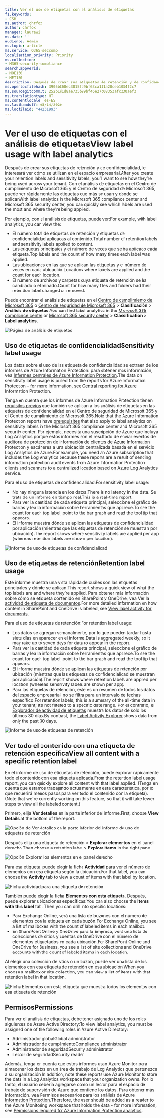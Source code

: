 ```yaml
---
title: Ver el uso de etiquetas con el análisis de etiquetas
f1.keywords:
- CSH
ms.author: chrfox
author: chrfox
manager: laurawi
ms.date: ''
audience: Admin
ms.topic: article
ms.service: O365-seccomp
localization_priority: Priority
ms.collection:
- M365-security-compliance
search.appverid:
- MOE150
- MET150
description: Después de crear sus etiquetas de retención y de confidencialidad, le interesará ver cómo se utilizan en el espacio empresarial. Con el análisis de etiquetas en el Centro de cumplimiento de Microsoft 365 y el Centro de seguridad de Microsoft 365, puede ver rápidamente las etiquetas que más se usan y dónde se aplican
ms.openlocfilehash: 3905b868ec3815fd9bf63ca131a20ceb1034f2c7
ms.sourcegitcommit: 252b1d1d8ae735b99bf46e27c08353afc330aef3
ms.translationtype: HT
ms.contentlocale: es-ES
ms.lasthandoff: 05/14/2020
ms.locfileid: "44231993"
---
```

# <a name="view-label-usage-with-label-analytics"></a><span data-ttu-id="62ec7-104">Ver el uso de etiquetas con el análisis de etiquetas</span><span class="sxs-lookup"><span data-stu-id="62ec7-104">View label usage with label analytics</span></span>

<span data-ttu-id="62ec7-105">Después de crear sus etiquetas de retención y de confidencialidad, le interesará ver cómo se utilizan en el espacio empresarial.</span><span class="sxs-lookup"><span data-stu-id="62ec7-105">After you create your retention labels and sensitivity labels, you’ll want to see how they’re being used across your tenant.</span></span> <span data-ttu-id="62ec7-106">Con el análisis de etiquetas en el Centro de cumplimiento de Microsoft 365 y el Centro de seguridad de Microsoft 365, puede ver rápidamente las etiquetas que más se usan y dónde se aplican</span><span class="sxs-lookup"><span data-stu-id="62ec7-106">With label analytics in the Microsoft 365 compliance center and Microsoft 365 security center, you can quickly see which labels are used the most and where they’re being applied.</span></span>

<span data-ttu-id="62ec7-107">Por ejemplo, con el análisis de etiquetas, puede ver:</span><span class="sxs-lookup"><span data-stu-id="62ec7-107">For example, with label analytics, you can view the:</span></span>

- <span data-ttu-id="62ec7-108">El número total de etiquetas de retención y etiquetas de confidencialidad aplicadas al contenido.</span><span class="sxs-lookup"><span data-stu-id="62ec7-108">Total number of retention labels and sensitivity labels applied to content.</span></span>
- <span data-ttu-id="62ec7-109">Las etiquetas principales y el número de veces que se ha aplicado cada etiqueta.</span><span class="sxs-lookup"><span data-stu-id="62ec7-109">Top labels and the count of how many times each label was applied.</span></span>
- <span data-ttu-id="62ec7-110">Las ubicaciones en las que se aplican las etiquetas y el número de veces en cada ubicación.</span><span class="sxs-lookup"><span data-stu-id="62ec7-110">Locations where labels are applied and the count for each location.</span></span>
- <span data-ttu-id="62ec7-111">El número de archivos y carpetas cuya etiqueta de retención se ha cambiado o eliminado.</span><span class="sxs-lookup"><span data-stu-id="62ec7-111">Count for how many files and folders had their retention label changed or removed.</span></span>

<span data-ttu-id="62ec7-112">Puede encontrar el análisis de etiquetas en el [Centro de cumplimiento de Microsoft 365](https://compliance.microsoft.com/labelanalytics) o [Centro de seguridad de Microsoft 365](https://security.microsoft.com/labelanalytics) > **Clasificación**  >  **Análisis de etiquetas**.</span><span class="sxs-lookup"><span data-stu-id="62ec7-112">You can find label analytics in the [Microsoft 365 compliance center](https://compliance.microsoft.com/labelanalytics) or [Microsoft 365 security center](https://security.microsoft.com/labelanalytics) > **Classification** > **Label analytics**.</span></span>

![Página de análisis de etiquetas](../media/label-analytics-page.png)

## <a name="sensitivity-label-usage"></a><span data-ttu-id="62ec7-114">Uso de etiquetas de confidencialidad</span><span class="sxs-lookup"><span data-stu-id="62ec7-114">Sensitivity label usage</span></span>

<span data-ttu-id="62ec7-115">Los datos sobre el uso de las etiqueta de confidencialidad se extraen de los informes de Azure Information Protection: para obtener más información, vea [Informes centrales de Azure Information Protection](https://docs.microsoft.com/azure/information-protection/reports-aip).</span><span class="sxs-lookup"><span data-stu-id="62ec7-115">The data on sensitivity label usage is pulled from the reports for Azure Information Protection – for more information, see [Central reporting for Azure Information Protection](https://docs.microsoft.com/azure/information-protection/reports-aip).</span></span>

<span data-ttu-id="62ec7-116">Tenga en cuenta que los informes de Azure Information Protection tienen [requisitos previos](/azure/information-protection/reports-aip#prerequisites) que también se aplican a los análisis de etiquetas en las etiquetas de confidencialidad en el Centro de seguridad de Microsoft 365 y el Centro de cumplimiento de Microsoft 365.</span><span class="sxs-lookup"><span data-stu-id="62ec7-116">Note that the Azure Information Protection reports have [prerequisites](/azure/information-protection/reports-aip#prerequisites) that also apply to label analytics on sensitivity labels in the Microsoft 365 compliance center and Microsoft 365 security center.</span></span> <span data-ttu-id="62ec7-117">Por ejemplo, necesita una suscripción de Azure que incluya Log Analytics porque estos informes son el resultado de enviar eventos de auditoría de protección de información de clientes de Azure Information Protection y escáneres a una ubicación centralizada basada en el servicio Log Analytics de Azure.</span><span class="sxs-lookup"><span data-stu-id="62ec7-117">For example, you need an Azure subscription that includes the Log Analytics because these reports are a result of sending information protection audit events from Azure Information Protection clients and scanners to a centralized location based on Azure Log Analytics service.</span></span>

<span data-ttu-id="62ec7-118">Para el uso de etiquetas de confidencialidad:</span><span class="sxs-lookup"><span data-stu-id="62ec7-118">For sensitivity label usage:</span></span>

- <span data-ttu-id="62ec7-119">No hay ninguna latencia en los datos.</span><span class="sxs-lookup"><span data-stu-id="62ec7-119">There is no latency in the data.</span></span> <span data-ttu-id="62ec7-120">Se trata de un informe en tiempo real.</span><span class="sxs-lookup"><span data-stu-id="62ec7-120">This is a real-time report.</span></span>
- <span data-ttu-id="62ec7-121">Para ver la cantidad de cada etiqueta principal, seleccione el gráfico de barras y lea la información sobre herramientas que aparece.</span><span class="sxs-lookup"><span data-stu-id="62ec7-121">To see the count for each top label, point to the bar graph and read the tool tip that appears.</span></span>
- <span data-ttu-id="62ec7-122">El informe muestra dónde se aplican las etiquetas de confidencialidad por aplicación (mientras que las etiquetas de retención se muestran por ubicación).</span><span class="sxs-lookup"><span data-stu-id="62ec7-122">The report shows where sensitivity labels are applied per app (whereas retention labels are shown per location).</span></span>

![Informe de uso de etiquetas de confidencialidad](../media/sensitivity-label-usage-report.png)

## <a name="retention-label-usage"></a><span data-ttu-id="62ec7-124">Uso de etiquetas de retención</span><span class="sxs-lookup"><span data-stu-id="62ec7-124">Retention label usage</span></span>

<span data-ttu-id="62ec7-125">Este informe muestra una vista rápida de cuáles son las etiquetas principales y dónde se aplican.</span><span class="sxs-lookup"><span data-stu-id="62ec7-125">This report shows a quick view of what the top labels are and where they’re applied.</span></span> <span data-ttu-id="62ec7-126">Para obtener más información sobre cómo se etiqueta contenido en SharePoint y OneDrive, vea [Ver la actividad de etiqueta de documentos](view-label-activity-for-documents.md).</span><span class="sxs-lookup"><span data-stu-id="62ec7-126">For more detailed information on how content in SharePoint and OneDrive is labeled, see [View label activity for documents](view-label-activity-for-documents.md).</span></span>

<span data-ttu-id="62ec7-127">Para el uso de etiquetas de retención:</span><span class="sxs-lookup"><span data-stu-id="62ec7-127">For retention label usage:</span></span>

- <span data-ttu-id="62ec7-128">Los datos se agregan semanalmente, por lo que pueden tardar hasta siete días en aparecer en el informe.</span><span class="sxs-lookup"><span data-stu-id="62ec7-128">Data is aggregated weekly, so it may take up to seven days for data to appear in the report.</span></span>
- <span data-ttu-id="62ec7-129">Para ver la cantidad de cada etiqueta principal, seleccione el gráfico de barras y lea la información sobre herramientas que aparece.</span><span class="sxs-lookup"><span data-stu-id="62ec7-129">To see the count for each top label, point to the bar graph and read the tool tip that appears.</span></span>
- <span data-ttu-id="62ec7-130">El informe muestra dónde se aplican las etiquetas de retención por ubicación (mientras que las etiquetas de confidencialidad se muestran por aplicación).</span><span class="sxs-lookup"><span data-stu-id="62ec7-130">The report shows where retention labels are applied per location (whereas sensitivity labels are shown per app).</span></span>
- <span data-ttu-id="62ec7-131">Para las etiquetas de retención, este es un resumen de todos los datos del espacio empresarial; no se filtra para un intervalo de fechas específico.</span><span class="sxs-lookup"><span data-stu-id="62ec7-131">For retention labels, this is a summary of the all-time data in your tenant; it’s not filtered to a specific date range.</span></span> <span data-ttu-id="62ec7-132">Por el contrario, el [Explorador de actividad de etiquetas](view-label-activity-for-documents.md) muestra los datos de solo los últimos 30 días.</span><span class="sxs-lookup"><span data-stu-id="62ec7-132">By contrast, the [Label Activity Explorer](view-label-activity-for-documents.md) shows data from only the past 30 days.</span></span>

![Informe de uso de etiquetas de retención](../media/retention-label-usage-report.png)

## <a name="view-all-content-with-a-specific-retention-label"></a><span data-ttu-id="62ec7-134">Ver todo el contenido con una etiqueta de retención específica</span><span class="sxs-lookup"><span data-stu-id="62ec7-134">View all content with a specific retention label</span></span>

<span data-ttu-id="62ec7-135">En el informe de uso de etiquetas de retención, puede explorar rápidamente todo el contenido con esa etiqueta aplicada.</span><span class="sxs-lookup"><span data-stu-id="62ec7-135">From the retention label usage report, you can quickly explore all content with that label applied.</span></span> <span data-ttu-id="62ec7-136">(Tenga en cuenta que estamos trabajando actualmente en esta característica, por lo que requerirá menos pasos para ver todo el contenido con la etiqueta).</span><span class="sxs-lookup"><span data-stu-id="62ec7-136">(Note that we're currently working on this feature, so that it will take fewer steps to view all the labeled content.)</span></span>

<span data-ttu-id="62ec7-137">Primero, elija **Ver detalles** en la parte inferior del informe.</span><span class="sxs-lookup"><span data-stu-id="62ec7-137">First, choose **View Details** at the bottom of the report.</span></span>

![Opción de Ver detalles en la parte inferior del informe de uso de etiquetas de retención](../media/retention-label-usage-view-details.png)

<span data-ttu-id="62ec7-139">Después elija una etiqueta de retención > **Explorar elementos** en el panel derecho.</span><span class="sxs-lookup"><span data-stu-id="62ec7-139">Then choose a retention label > **Explore items** in the right pane.</span></span>

![Opción Explorar los elementos en el panel derecho](../media/retention-label-usage-explore-items.png)

<span data-ttu-id="62ec7-141">Para esa etiqueta, puede elegir la ficha **Actividad** para ver el número de elementos con esa etiqueta según la ubicación.</span><span class="sxs-lookup"><span data-stu-id="62ec7-141">For that label, you can choose the **Activity** tab to view a count of items with that label by location.</span></span>

![Ficha actividad para una etiqueta de retención](../media/retention-label-usage-activity-tab.png)

<span data-ttu-id="62ec7-143">También puede elegir la ficha **Elementos con esta etiqueta**. Después, puede explorar ubicaciones específicas:</span><span class="sxs-lookup"><span data-stu-id="62ec7-143">You can also choose the **Items with this label** tab. Then you can drill into specific locations:</span></span>

- <span data-ttu-id="62ec7-144">Para Exchange Online, verá una lista de buzones con el número de elementos con la etiqueta en cada buzón.</span><span class="sxs-lookup"><span data-stu-id="62ec7-144">For Exchange Online, you see a list of mailboxes with the count of labeled items in each mailbox.</span></span>
- <span data-ttu-id="62ec7-145">En SharePoint Online y OneDrive para la Empresa, verá una lista de colecciones de sitios y cuentas de OneDrive con el número de elementos etiquetados en cada ubicación.</span><span class="sxs-lookup"><span data-stu-id="62ec7-145">For SharePoint Online and OneDrive for Business, you see a list of site collections and OneDrive accounts with the count of labeled items in each location.</span></span>

<span data-ttu-id="62ec7-146">Al elegir una colección de sitios o un buzón, puede ver una lista de los elementos con esa etiqueta de retención en esa ubicación.</span><span class="sxs-lookup"><span data-stu-id="62ec7-146">When you choose a mailbox or site collection, you can view a list of items with that retention label in that location.</span></span>

![Ficha Elementos con esta etiqueta que muestra todos los elementos con esa etiqueta de retención](../media/retention-label-usage-content-explorer.png)

## <a name="permissions"></a><span data-ttu-id="62ec7-148">Permisos</span><span class="sxs-lookup"><span data-stu-id="62ec7-148">Permissions</span></span>

<span data-ttu-id="62ec7-149">Para ver el análisis de etiquetas, debe tener asignado uno de los roles siguientes de Azure Active Directory:</span><span class="sxs-lookup"><span data-stu-id="62ec7-149">To view label analytics, you must be assigned one of the following roles in Azure Active Directory:</span></span>

- <span data-ttu-id="62ec7-150">Administrador global</span><span class="sxs-lookup"><span data-stu-id="62ec7-150">Global administrator</span></span>
- <span data-ttu-id="62ec7-151">Administrador de cumplimiento</span><span class="sxs-lookup"><span data-stu-id="62ec7-151">Compliance administrator</span></span>
- <span data-ttu-id="62ec7-152">Administrador de seguridad</span><span class="sxs-lookup"><span data-stu-id="62ec7-152">Security administrator</span></span>
- <span data-ttu-id="62ec7-153">Lector de seguridad</span><span class="sxs-lookup"><span data-stu-id="62ec7-153">Security reader</span></span>

<span data-ttu-id="62ec7-154">Además, tenga en cuenta que estos informes usan Azure Monitor para almacenar los datos en un área de trabajo de Log Analytics que pertenezca a su organización.</span><span class="sxs-lookup"><span data-stu-id="62ec7-154">In addition, note these reports use Azure Monitor to store the data in a Log Analytics workspace that your organization owns.</span></span> <span data-ttu-id="62ec7-155">Por lo tanto, el usuario debería agregarse como un lector para el espacio de trabajo de supervisión de Azure que contiene los datos. Para obtener más información, vea [Permisos necesarios para los análisis de Azure Information Protection](https://docs.microsoft.com/azure/information-protection/reports-aip#permissions-required-for-azure-information-protection-analytics).</span><span class="sxs-lookup"><span data-stu-id="62ec7-155">Therefore, the user should be added as a reader to the Azure Monitoring workspace that holds the data - for more information, see [Permissions required for Azure Information Protection analytics](https://docs.microsoft.com/azure/information-protection/reports-aip#permissions-required-for-azure-information-protection-analytics).</span></span>

